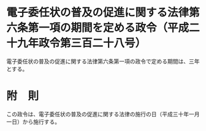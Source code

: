 # 電子委任状の普及の促進に関する法律第六条第一項の期間を定める政令（平成二十九年政令第三百二十八号）
電子委任状の普及の促進に関する法律第六条第一項の政令で定める期間は、三年とする。
# 附　則
この政令は、電子委任状の普及の促進に関する法律の施行の日（平成三十年一月一日）から施行する。
